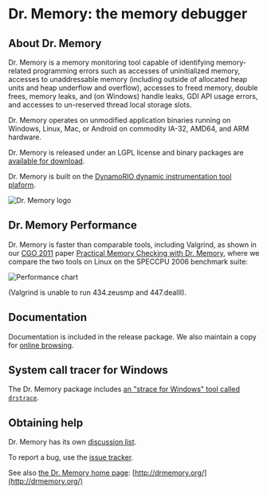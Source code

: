# Dr. Memory: the memory debugger

## About Dr. Memory

Dr. Memory is a memory monitoring tool capable of identifying
memory-related programming errors such as accesses of uninitialized memory,
accesses to unaddressable memory (including outside of allocated heap units
and heap underflow and overflow), accesses to freed memory, double frees,
memory leaks, and (on Windows) handle leaks, GDI API usage errors, and
accesses to un-reserved thread local storage slots.

Dr. Memory operates on unmodified application binaries running on Windows,
Linux, Mac, or Android on commodity IA-32, AMD64, and ARM hardware.

Dr. Memory is released under an LGPL license and binary packages are
[available for download](https://drmemory.org/page_download.html).

Dr. Memory is built on the [DynamoRIO dynamic instrumentation tool
plaform](http://dynamorio.org).

![Dr. Memory logo](http://www.burningcutlery.com/images/dynamorio/DrMemory-logo.png)

## Dr. Memory Performance

Dr. Memory is faster than comparable tools, including Valgrind, as shown in
our [CGO 2011](http://www.cgo.org) paper [Practical Memory Checking with
Dr. Memory](http://www.burningcutlery.com/derek/docs/drmem-CGO11.pdf),
where we compare the two tools on Linux on the SPECCPU 2006 benchmark
suite:

![Performance chart](http://burningcutlery.com/images/dynamorio/drmem-spec2k6-sm.png)

(Valgrind is unable to run 434.zeusmp and 447.dealII).

## Documentation

Documentation is included in the release package.  We also maintain a copy
for [online browsing](http://drmemory.org/docs/).

## System call tracer for Windows

The Dr. Memory package includes [an "strace for Windows" tool called
`drstrace`](http://drmemory.org/strace_for_windows.html).

## Obtaining help

Dr. Memory has its own [discussion
list](http://groups.google.com/group/DrMemory-Users).

To report a bug, use the [issue
tracker](https://github.com/DynamoRIO/drmemory/issues).

See also [the Dr. Memory home page](http://drmemory.org/): [http://drmemory.org/](http://drmemory.org/)
